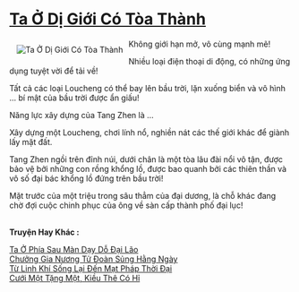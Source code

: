 <a href="https://truyentiki.com/ta-o-di-gioi-co-toa-thanh.33561/" title="Ta Ở Dị Giới Có Tòa Thành"><h1>Ta Ở Dị Giới Có Tòa Thành</h1></a><div style="display:table"><img align="right" style="float: left; padding: 10px;" src="https://truyentiki.com/a/img/str/src/ta-o-di-gioi-co-toa-thanh-1591156705.jpg" alt="Ta Ở Dị Giới Có Tòa Thành">Không giới hạn mở, vô cùng mạnh mẽ! <p></p> Nhiều loại điện thoại di động, có những ứng dụng tuyệt vời để tải về! <p></p> Tất cả các loại Loucheng có thể bay lên bầu trời, lặn xuống biển và vô hình ... bí mật của bầu trời được ẩn giấu! <p></p> Năng lực xây dựng của Tang Zhen là ... <p></p> Xây dựng một Loucheng, chơi lính nổ, nghiền nát các thế giới khác để giành lấy mặt đất. <p></p> Tang Zhen ngồi trên đỉnh núi, dưới chân là một tòa lâu đài nổi vô tận, được bảo vệ bởi những con rồng khổng lồ, được bao quanh bởi các thiên thần và vô số đại bác khổng lồ đứng trên bầu trời! <p></p> Mặt trước của một triệu trong sâu thẳm của đại dương, là chỗ khác đang chờ đợi cuộc chinh phục của ông về sàn cấp thành phố đại lục!</div><p><br><b>Truyện Hay Khác :</b></p><a href="https://truyentiki.com/ta-o-phia-sau-man-day-do-dai-lao.33560/" alt="Ta Ở Phía Sau Màn Dạy Dỗ Đại Lão">Ta Ở Phía Sau Màn Dạy Dỗ Đại Lão</a><br/><a href="https://truyentiki.wordpress.com/2020/06/08/chuong-gia-nuong-tu-doan-sung-hang-ngay/" alt="Chưởng Gia Nương Tử Đoàn Sủng Hằng Ngày">Chưởng Gia Nương Tử Đoàn Sủng Hằng Ngày</a><br/><a href="https://github.com/nownovels/top500/tree/master/truyenhay/33599/" alt="Từ Linh Khí Sống Lại Đến Mạt Pháp Thời Đại">Từ Linh Khí Sống Lại Đến Mạt Pháp Thời Đại</a><br/><a href="https://truyentiki.wordpress.com/2020/06/08/cuoi-mot-tang-mot-kieu-the-co-hi/" alt="Cưới Một Tặng Một, Kiều Thê Có Hỉ">Cưới Một Tặng Một, Kiều Thê Có Hỉ</a><br/>